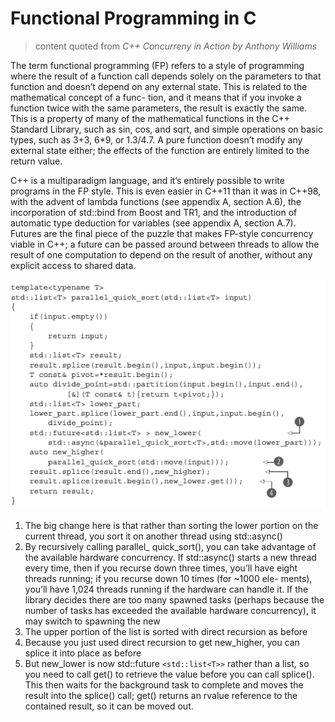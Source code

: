 # Functional Programming in C

> content quoted from _C++ Concurreny in Action by Anthony Williams_

The term functional programming (FP) refers to a style of programming where the result of a function call depends solely on the parameters to that function and doesn’t depend on any external state. This is related to the mathematical concept of a func- tion, and it means that if you invoke a function twice with the same parameters, the result is exactly the same. This is a property of many of the mathematical functions in the C++ Standard Library, such as sin, cos, and sqrt, and simple operations on basic types, such as 3+3, 6*9, or 1.3/4.7. A pure function doesn’t modify any external state either; the effects of the function are entirely limited to the return value.

 C++ is a multiparadigm language, and it’s entirely possible to write programs in the FP style. This is even easier in C++11 than it was in C++98, with the advent of lambda functions (see appendix A, section A.6), the incorporation of std::bind from Boost and TR1, and the introduction of automatic type deduction for variables (see appendix A, section A.7). Futures are the final piece of the puzzle that makes FP-style concurrency viable in C++; a future can be passed around between threads to allow the result of one computation to depend on the result of another, without any explicit access to shared data.

![Screen Shot 2020-08-15 at 10.10.40 PM.png](resources/DF4FDE8D8F7A8F857E25711E34137E31.png)

1. The big change here is that rather than sorting the lower portion on the current thread, you sort it on another thread using std::async()
  1. By recursively calling parallel_ quick_sort(), you can take advantage of the available hardware concurrency. If std::async() starts a new thread every time, then if you recurse down three times, you’ll have eight threads running; if you recurse down 10 times (for ~1000 ele- ments), you’ll have 1,024 threads running if the hardware can handle it. If the library decides there are too many spawned tasks (perhaps because the number of tasks has exceeded the available hardware concurrency), it may switch to spawning the new
2. The upper portion of the list is sorted with direct recursion as before
3. Because you just used direct recursion to get new_higher, you can splice it into place as before 
4. But new_lower is now std::future `<std::list<T>>` rather than a list, so you need to call get() to retrieve the value before you can call splice(). This then waits for the background task to complete and moves the result into the splice() call; get() returns an rvalue reference to the contained result, so it can be moved out.

